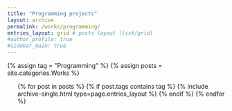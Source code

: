```yaml
---
title: "Programming projects"
layout: archive
permalink: /works/programming/
entries_layout: grid # posts layout (list/grid)
#author_profile: true
#sidebar_main: true
---
```

<body oncontextmenu="return false;">
{% assign tag = "Programming" %} <!--tag name-->
{% assign posts = site.categories.Works %}
  <ul> 
  {% for post in posts %}
    {% if post.tags contains tag %}
      {% include archive-single.html type=page.entries_layout %}
    {% endif %}
  {% endfor %}
  </ul>
</body>